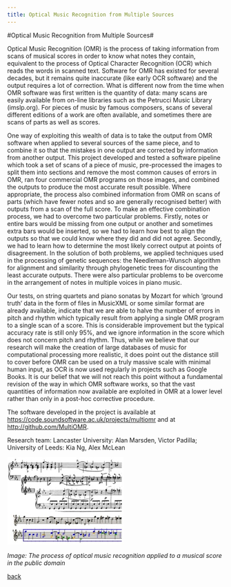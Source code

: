 ```yaml
---
title: Optical Music Recognition from Multiple Sources
---
```


#Optical Music Recognition from Multiple Sources#

Optical Music Recognition (OMR) is the process of taking information from scans of musical scores in order to know what notes they contain, equivalent to the process of Optical Character Recognition (OCR) which reads the words in scanned text. Software for OMR has existed for several decades, but it remains quite inaccurate (like early OCR software) and the output requires a lot of correction. What is different now from the time when OMR software was first written is the quantity of data: many scans are easily available from on-line libraries such as the Petrucci Music Library (imslp.org). For pieces of music by famous composers, scans of several different editions of a work are often available, and sometimes there are scans of parts as well as scores. 

One way of exploiting this wealth of data is to take the output from OMR software when applied to several sources of the same piece, and to combine it so that the mistakes in one output are corrected by information from another output. This project developed and tested a software pipeline which took a set of scans of a piece of music, pre-processed the images to split them into sections and remove the most common causes of errors in OMR, ran four commercial OMR programs on those images, and combined the outputs to produce the most accurate result possible. Where appropriate, the process also combined information from OMR on scans of parts (which have fewer notes and so are generally recognised better) with outputs from a scan of the full score. To make an effective combination process, we had to overcome two particular problems. Firstly, notes or entire bars would be missing from one output or another and sometimes extra bars would be inserted, so we had to learn how best to align the outputs so that we could know where they did and did not agree. Secondly, we had to learn how to determine the most likely correct output at points of disagreement. In the solution of both problems, we applied techniques used in the processing of genetic sequences: the Needleman-Wunsch algorithm for alignment and similarity through phylogenetic trees for discounting the least accurate outputs. There were also particular problems to be overcome in the arrangement of notes in multiple voices in piano music.

Our tests, on string quartets and piano sonatas by Mozart for which ‘ground truth’ data in the form of files in MusicXML or some similar format are already available, indicate that we are able to halve the number of errors in pitch and rhythm which typically result from applying a single OMR program to a single scan of a score. This is considerable improvement but the typical accuracy rate is still only 95%, and we ignore information in the score which does not concern pitch and rhythm. Thus, while we believe that our research will make the creation of large databases of music for computational processing more realistic, it does point out the distance still to cover before OMR can be used on a truly massive scale with minimal human input, as OCR is now used regularly in projects such as Google Books. It is our belief that we will not reach this point without a fundamental revision of the way in which OMR software works, so that the vast quantities of information now available are exploited in OMR at a lower level rather than only in a post-hoc corrective procedure.

The software developed in the project is available at https://code.soundsoftware.ac.uk/projects/multiomr and at http://github.com/MultiOMR.

Research team: Lancaster University: Alan Marsden, Victor Padilla; University of Leeds: Kia Ng, Alex McLean

![Image: The process of optical music recognition applied to a musical score in the public domain](Images/23.jpg)

_Image: The process of optical music recognition applied to a musical score in the public domain_

[back](./)